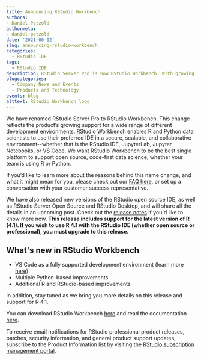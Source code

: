 ```yaml
---
title: Announcing RStudio Workbench
authors: 
- Daniel Petzold
authormeta:
- daniel-petzold
date: '2021-06-02'
slug: announcing-rstudio-workbench
categories:
  - RStudio IDE
tags:
  - RStudio IDE
description: RStudio Server Pro is now RStudio Workbench. With growing support for a wide range of development environments, we believe this new release is the best single platform to support open source, code-first data science, whether your team is using R or Python.
blogcategories:
  - Company News and Events
  - Products and Technology
events: blog
alttext: RStudio Workbench logo
---
```


We have renamed RStudio Server Pro to RStudio Workbench. This change reflects the product’s growing support for a wide range of different development environments. RStudio Workbench enables R and Python data scientists to use their preferred IDE in a secure, scalable, and collaborative environment--whether that is the RStudio IDE, JupyterLab, Jupyter Notebooks, or VS Code. We want RStudio Workbench to be the best single platform to support open source, code-first data science, whether your team is using R or Python. 

If you’d like to learn more about the reasons behind this name change, and what it might mean for you, please check out our <a href="https://support.rstudio.com/hc/en-us/articles/1500012472761" target="_blank" rel="noopener noreferrer">FAQ here</a>, or set up a conversation with your customer success representative. 

We have also released new versions of the RStudio open source IDE, as well as RStudio Server Open Source and RStudio Desktop, and will share all the details in an upcoming post. Check out the <a href="/products/rstudio/release-notes/">release notes</a> if you'd like to know more now. **This release includes support for the latest version of R (4.1). If you wish to use R 4.1 with the RStudio IDE (whether open source or professional), you must upgrade to this release.**

## What's new in RStudio Workbench

- VS Code as a fully supported development environment (learn more <a href="https://blog.rstudio.com/2021/06/02/rstudio-workbench-vscode-sessions/" target="_blank" rel="noopener noreferrer">here</a>)
- Multiple Python-based improvements
- Additional R and RStudio-based improvements

In addition, stay tuned as we bring you more details on this release and support for R 4.1.

You can download RStudio Workbench <a href="/products/rstudio/download/">here</a> and read the documentation <a href="https://docs.rstudio.com/ide/server-pro/" target="_blank" rel="noopener noreferrer">here</a>.

To receive email notifications for RStudio professional product releases, patches, security information, and general product support updates, subscribe to the Product Information list by visiting the <a href="/about/subscription-management/">RStudio subscription management portal</a>.
